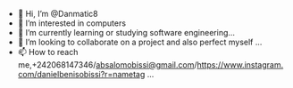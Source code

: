 - 👋 Hi, I’m @Danmatic8
- 👀 I’m interested in computers
- 🌱 I’m currently learning or studying software engineering...
- 💞️ I’m looking to collaborate on a project and also perfect myself ...
- 📫 How to reach me,+242068147346/absalomobissi@gmail.com/https://www.instagram.com/danielbenisobissi?r=nametag ...
<!---
Danmatic8/Danmatic8 is a ✨ special ✨ repository because its `README.md` (this file) appears on your GitHub profile.
You can click the Preview link to take a look at your changes.
--->
